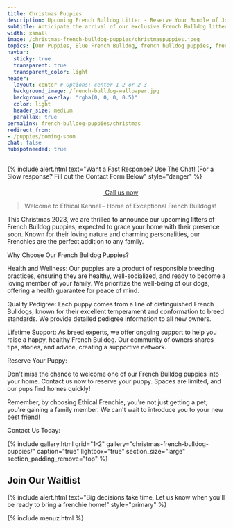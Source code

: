 ```yaml
---
title: Christmas Puppies
description: Upcoming French Bulldog Litter - Reserve Your Bundle of Joy Today!
subtitle: Anticipate the arrival of our exclusive French Bulldog litters this Christmas 2023. Reserve your playful, affectionate puppy now and join our family of happy pet owners.
width: xsmall
image: /christmas-french-bulldog-puppies/christmaspuppies.jpeg
topics: [Our Puppies, Blue French Bulldog, french bulldog puppies, french bulldog puppies for sale.]
navbar:
  sticky: true
  transparent: true
  transparent_color: light
header:
  layout: center # Options: center 1-2 or 2-3
  background_image: /french-bulldog-wallpaper.jpg
  background_overlay: "rgba(0, 0, 0, 0.5)"
  color: light
  header_size: medium
  parallax: true
permalink: french-bulldog-puppies/christmas
redirect_from: 
- /puppies/coming-soon
chat: false
hubspotneeded: true
---
```

{% include alert.html text="Want a Fast Response? Use The Chat! (For a Slow response? Fill out the Contact Form Below" style="danger" %}


<center><a class="uk-button uk-button-danger uk-border-pill uk-button-xlarge my-border-rounded" href="tel:212-739-0182">
    <span data-uk-icon="phone" class="uk-icon">
        <svg width="20" height="20" viewBox="0 0 20 20" xmlns="http://www.w3.org/2000/svg"></svg>
    </span>
    Call us now
</a>
</center>


> Welcome to Ethical Kennel – Home of Exceptional French Bulldogs!

This Christmas 2023, we are thrilled to announce our upcoming litters of French Bulldog puppies, expected to grace your home with their presence soon. Known for their loving nature and charming personalities, our Frenchies are the perfect addition to any family.

Why Choose Our French Bulldog Puppies?

Health and Wellness: Our puppies are a product of responsible breeding practices, ensuring they are healthy, well-socialized, and ready to become a loving member of your family. We prioritize the well-being of our dogs, offering a health guarantee for peace of mind.

Quality Pedigree: Each puppy comes from a line of distinguished French Bulldogs, known for their excellent temperament and conformation to breed standards. We provide detailed pedigree information to all new owners.

Lifetime Support: As breed experts, we offer ongoing support to help you raise a happy, healthy French Bulldog. Our community of owners shares tips, stories, and advice, creating a supportive network.

Reserve Your Puppy:

Don't miss the chance to welcome one of our French Bulldog puppies into your home. Contact us now to reserve your puppy. Spaces are limited, and our pups find homes quickly!

Remember, by choosing Ethical Frenchie, you're not just getting a pet; you're gaining a family member. We can't wait to introduce you to your new best friend!

Contact Us Today:

{% include gallery.html 
	grid="1-2"
	gallery="christmas-french-bulldog-puppies/"
	caption="true"
	lightbox="true"
  section_size="large"
  section_padding_remove="top"
%}

## Join Our Waitlist
{% include alert.html text="Big decisions take time, Let us know when you'll be ready to bring a frenchie home!" style="primary" %}
<script charset="utf-8" type="text/javascript" src="//js.hsforms.net/forms/shell.js"></script>
<script>
  hbspt.forms.create({
	region: "na1",
	portalId: "5322352",
	formId: "e974b071-5f49-4a35-a671-ec03d8f360e4"
});
</script>

{% include menuz.html %}